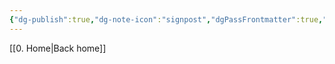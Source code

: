 ```yaml
---
{"dg-publish":true,"dg-note-icon":"signpost","dgPassFrontmatter":true,"noteIcon":"signpost","permalink":"/09-status-notes/teen/","created":"2025-10-14T18:14:20.774+01:00","updated":"2025-10-21T19:53:43.650+01:00"}
---
```


[[0. Home\|Back home]]
